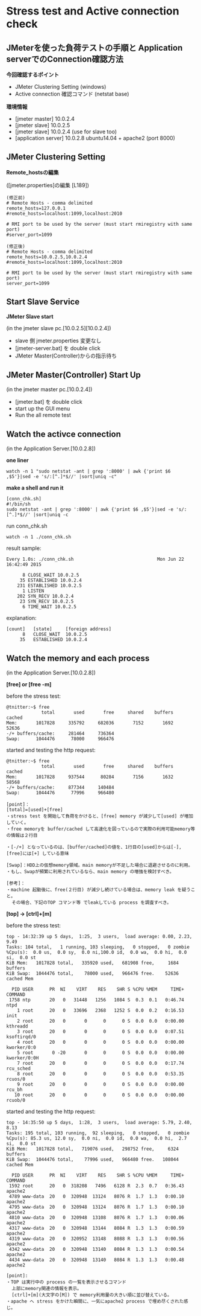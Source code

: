 # Stress test and Active connection check

## JMeterを使った負荷テストの手順と Application serverでのConnection確認方法

**今回確認するポイント**

* JMeter Clustering Setting (windows)
* Active connection 確認コマンド (netstat base)

**環境情報**

- [jmeter master] 10.0.2.4
- [jmeter slave]  10.0.2.5
- [jmeter slave]  10.0.2.4 (use for slave too)
- [application server] 10.0.2.8
  ubuntu14.04 + apache2 (port 8000)
  
## JMeter Clustering Setting

**Remote_hostsの編集**

([jmeter.properties]の編集 [L189])
```
(修正前)
# Remote Hosts - comma delimited
remote_hosts=127.0.0.1
#remote_hosts=localhost:1099,localhost:2010

# RMI port to be used by the server (must start rmiregistry with same port)
#server_port=1099
```
```
(修正後)
# Remote Hosts - comma delimited
remote_hosts=10.0.2.5,10.0.2.4
#remote_hosts=localhost:1099,localhost:2010

# RMI port to be used by the server (must start rmiregistry with same port)
server_port=1099
```

## Start Slave Service

**JMeter Slave start**

(in the jmeter slave pc.[10.0.2.5][10.0.2.4])

- slave 側 jmeter.properties 変更なし
- [jmeter-server.bat] を double click
- JMeter Master(Controller)からの指示待ち

## JMeter Master(Controller) Start Up

(in the jmeter master pc.[10.0.2.4])

- [jmeter.bat] を double click
- start up the GUI menu
- Run the all remote test

## Watch the activce connection

(in the Application Server.[10.0.2.8])

**one liner**

```
watch -n 1 "sudo netstat -ant | grep ':8000' | awk {'print $6 ,$5'}|sed -e 's/:[^.]*$//' |sort|uniq -c"
```

**make a shell and run it**

```
[conn_chk.sh]
#!/bin/sh
sudo netstat -ant | grep ':8000' | awk {'print $6 ,$5'}|sed -e 's/:[^.]*$//' |sort|uniq -c
```
run conn_chk.sh
```
watch -n 1 ./conn_chk.sh
```

result sample:
```
Every 1.0s: ./conn_chk.sh                               Mon Jun 22 16:42:49 2015

      8 CLOSE_WAIT 10.0.2.5
     35 ESTABLISHED 10.0.2.4
    231 ESTABLISHED 10.0.2.5
      1 LISTEN
    202 SYN_RECV 10.0.2.4
     23 SYN_RECV 10.0.2.5
      6 TIME_WAIT 10.0.2.5
```
explanation:
```
[count]   [state]     [foreign address]
      8   CLOSE_WAIT  10.0.2.5
     35   ESTABLISHED 10.0.2.4
```

## Watch the memory and each process

(in the Application Server.[10.0.2.8])

**[free] or [free -m]**

before the stress test:
```
@tnitter:~$ free
             total       used       free     shared    buffers     cached
Mem:       1017828     335792     682036       7152       1692      52636
-/+ buffers/cache:     281464     736364
Swap:      1044476      78000     966476
```

started and testing the http request:
```
@tnitter:~$ free
             total       used       free     shared    buffers     cached
Mem:       1017828     937544      80284       7156       1632      58568
-/+ buffers/cache:     877344     140484
Swap:      1044476      77996     966480
```

```
[point]：
[total]=[used]+[free]
・stress test を開始して負荷をかけると、[free] memory が減少して[used] が増加していく。
・free memoryを buffer/cached して高速化を図っているので実際の利用可能memory等の情報は２行目

・[-/+] となっているのは、[buffer/cached]の値を、1行目の[used]からは[-], [free]には[+] している意味

[Swap]：HDD上の仮想memory領域。main memoryが不足した場合に退避させるのに利用。
・もし、Swapが頻繁に利用されているなら、main memory の増強を検討すべき。

[参考]：
・machine 起動後に、free(２行目) が減少し続けている場合は、memory leak を疑うこと。
  その場合、下記のTOP コマンド等 でleakしている process を調査すべき。
```
**[top] -> [ctrl]+[m]**

before the stress test:
```
top - 14:32:39 up 5 days,  1:25,  3 users,  load average: 0.00, 2.23, 9.49
Tasks: 104 total,   1 running, 103 sleeping,   0 stopped,   0 zombie
%Cpu(s):  0.0 us,  0.0 sy,  0.0 ni,100.0 id,  0.0 wa,  0.0 hi,  0.0 si,  0.0 st
KiB Mem:   1017828 total,   335920 used,   681908 free,     1684 buffers
KiB Swap:  1044476 total,    78000 used,   966476 free.    52636 cached Mem

  PID USER      PR  NI    VIRT    RES    SHR S %CPU %MEM     TIME+ COMMAND
 1758 ntp       20   0   31448   1256   1084 S  0.3  0.1   0:46.74 ntpd
    1 root      20   0   33696   2368   1252 S  0.0  0.2   0:16.53 init
    2 root      20   0       0      0      0 S  0.0  0.0   0:00.00 kthreadd
    3 root      20   0       0      0      0 S  0.0  0.0   0:07.51 ksoftirqd/0
    4 root      20   0       0      0      0 S  0.0  0.0   0:00.00 kworker/0:0
    5 root       0 -20       0      0      0 S  0.0  0.0   0:00.00 kworker/0:0H
    7 root      20   0       0      0      0 S  0.0  0.0   0:17.74 rcu_sched
    8 root      20   0       0      0      0 S  0.0  0.0   0:53.35 rcuos/0
    9 root      20   0       0      0      0 S  0.0  0.0   0:00.00 rcu_bh
   10 root      20   0       0      0      0 S  0.0  0.0   0:00.00 rcuob/0
```

started and testing the http request:
```
top - 14:35:50 up 5 days,  1:28,  3 users,  load average: 5.79, 2.40, 8.13
Tasks: 195 total, 103 running,  92 sleeping,   0 stopped,   0 zombie
%Cpu(s): 85.3 us, 12.0 sy,  0.0 ni,  0.0 id,  0.0 wa,  0.0 hi,  2.7 si,  0.0 st
KiB Mem:   1017828 total,   719076 used,   298752 free,     6324 buffers
KiB Swap:  1044476 total,    77996 used,   966480 free.   108044 cached Mem

  PID USER      PR  NI    VIRT    RES    SHR S %CPU %MEM     TIME+ COMMAND
 1592 root      20   0  318208   7496   6128 R  2.3  0.7   0:36.43 apache2
 4789 www-data  20   0  320948  13124   8076 R  1.7  1.3   0:00.10 apache2
 4795 www-data  20   0  320948  13124   8076 R  1.7  1.3   0:00.10 apache2
 4810 www-data  20   0  320948  13108   8076 R  1.7  1.3   0:00.06 apache2
 4317 www-data  20   0  320948  13144   8084 R  1.3  1.3   0:00.59 apache2
 4319 www-data  20   0  320952  13148   8088 R  1.3  1.3   0:00.56 apache2
 4342 www-data  20   0  320948  13140   8084 R  1.3  1.3   0:00.54 apache2
 4434 www-data  20   0  320948  13140   8084 R  1.3  1.3   0:00.48 apache2
 ```

```
[point]:
・TOP は実行中の process の一覧を表示させるコマンド
  上部にmemory関連の情報を表示。
  [ctrl]+[m](大文字の[M]) で memory利用量の大きい順に並び替えている。
・apache へ stress をかけた瞬間に、一気にapache2 process で埋め尽くされた感じ。  
```
